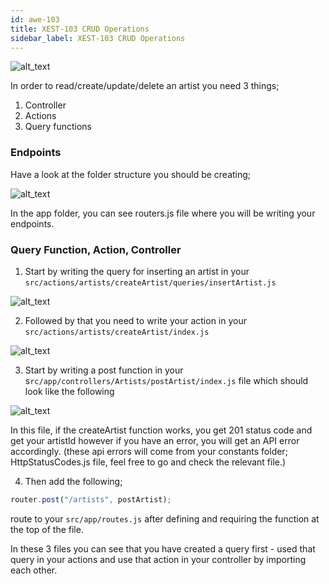 ```yaml
---
id: awe-103
title: XEST-103 CRUD Operations
sidebar_label: XEST-103 CRUD Operations
---
```


![alt_text](https://minio.cypruscodes.com/beckend-new-chapter/1.png "crud")

In order to read/create/update/delete an artist you need 3 things;

1. Controller
2. Actions
3. Query functions

### Endpoints

Have a look at the folder structure you should be creating;

![alt_text](https://minio.cypruscodes.com/beckend-new-chapter/4.png "structure")

In the app folder, you can see routers.js file where you will be writing your endpoints.

### Query Function, Action, Controller

1. Start by writing the query for inserting an artist in your `src/actions/artists/createArtist/queries/insertArtist.js`

![alt_text](https://minio.cypruscodes.com/beckend-new-chapter/9.png "query")

2. Followed by that you need to write your action in your `src/actions/artists/createArtist/index.js`

![alt_text](https://minio.cypruscodes.com/beckend-new-chapter/10.png "action")

3. Start by writing a post function in your s`rc/app/controllers/Artists/postArtist/index.js` file which should look like the following

![alt_text](https://minio.cypruscodes.com/beckend-new-chapter/11.png "post")

In this file, if the createArtist function works, you get 201 status code and get your artistId however if you have an error, you will get an API error accordingly. (these api errors will come from your constants folder; HttpStatusCodes.js file, feel free to go and check the relevant file.)

4. Then add the following;

```js
router.post("/artists", postArtist);
```

route to your `src/app/routes.js` after defining and requiring the function at the top of the file.

In these 3 files you can see that you have created a query first - used that query in your actions and use that action in your controller by importing each other.
